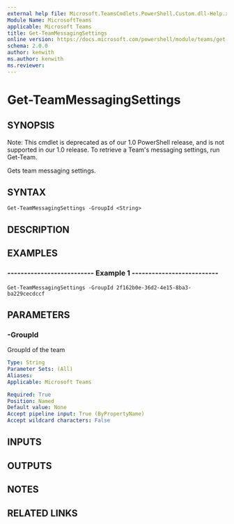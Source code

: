 ```yaml
---
external help file: Microsoft.TeamsCmdlets.PowerShell.Custom.dll-Help.xml
Module Name: MicrosoftTeams
applicable: Microsoft Teams
title: Get-TeamMessagingSettings
online version: https://docs.microsoft.com/powershell/module/teams/get-teammessagingsettings
schema: 2.0.0
author: kenwith
ms.author: kenwith
ms.reviewer:
---
```


# Get-TeamMessagingSettings

## SYNOPSIS
Note: This cmdlet is deprecated as of our 1.0 PowerShell release, and is not supported in our 1.0 release.  To retrieve a Team's messaging settings, run Get-Team.

Gets team messaging settings.

## SYNTAX

```
Get-TeamMessagingSettings -GroupId <String>
```

## DESCRIPTION

## EXAMPLES

### --------------------------  Example 1  --------------------------
```
Get-TeamMessagingSettings -GroupId 2f162b0e-36d2-4e15-8ba3-ba229cecdccf
```

## PARAMETERS

### -GroupId
GroupId of the team

```yaml
Type: String
Parameter Sets: (All)
Aliases:
Applicable: Microsoft Teams

Required: True
Position: Named
Default value: None
Accept pipeline input: True (ByPropertyName)
Accept wildcard characters: False
```

## INPUTS

## OUTPUTS

## NOTES

## RELATED LINKS

